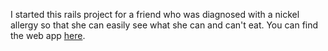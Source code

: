 I started this rails project for a friend who was diagnosed with a nickel allergy so that she can easily see what she can and can't eat.
You can find the web app <a href="solate-atoll-56173.herokuapp.com">here</a>.
